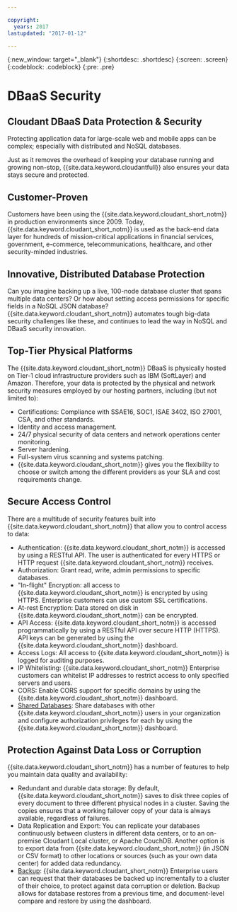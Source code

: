 ```yaml
---

copyright:
  years: 2017
lastupdated: "2017-01-12"

---
```


{:new_window: target="_blank"}
{:shortdesc: .shortdesc}
{:screen: .screen}
{:codeblock: .codeblock}
{:pre: .pre}

# DBaaS Security

## Cloudant DBaaS Data Protection & Security

Protecting application data for large-scale web and mobile apps can be complex;
especially with distributed and NoSQL databases.

Just as it removes the overhead of keeping your database running and growing non-stop,
{{site.data.keyword.cloudantfull}} also ensures your data stays secure and protected.

## Customer-Proven

Customers have been using the {{site.data.keyword.cloudant_short_notm}} in production environments since 2009.
Today,
{{site.data.keyword.cloudant_short_notm}} is used as the back-end data layer
for hundreds of mission-critical applications in financial services,
government,
e-commerce,
telecommunications,
healthcare,
and other security-minded industries.

## Innovative, Distributed Database Protection

Can you imagine backing up a live,
100-node database cluster that spans multiple data centers?
Or how about setting access permissions for specific fields in a NoSQL JSON database?
{{site.data.keyword.cloudant_short_notm}} automates tough big-data security challenges like these,
and continues to lead the way in NoSQL and DBaaS security innovation.

## Top-Tier Physical Platforms

The {{site.data.keyword.cloudant_short_notm}} DBaaS is
physically hosted on Tier-1 cloud infrastructure providers such as
IBM (SoftLayer) and Amazon.
Therefore,
your data is protected by the physical and network security measures
employed by our hosting partners,
including (but not limited to):

-   Certifications: Compliance with SSAE16,
    SOC1,
    ISAE 3402,
    ISO 27001,
    CSA,
    and other standards.
-   Identity and access management.
-   24/7 physical security of data centers and network operations center monitoring.
-   Server hardening.
-   Full-system virus scanning and systems patching.
-   {{site.data.keyword.cloudant_short_notm}} gives you the flexibility to
    choose or switch among the different providers
    as your SLA and cost requirements change.

## Secure Access Control

There are a multitude of security features built into
{{site.data.keyword.cloudant_short_notm}} that allow you to control access to data:

-	Authentication: {{site.data.keyword.cloudant_short_notm}} is accessed
    by using a RESTful API.
    The user is authenticated for every HTTPS or HTTP request
    {{site.data.keyword.cloudant_short_notm}} receives.
-	Authorization: Grant read,
    write,
    admin permissions to specific databases.
-	"In-flight" Encryption: all access to
    {{site.data.keyword.cloudant_short_notm}} is encrypted by using HTTPS.
    Enterprise customers can use custom SSL certifications.
-	At-rest Encryption: Data stored on disk in
    {{site.data.keyword.cloudant_short_notm}} can be encrypted.
-	API Access: {{site.data.keyword.cloudant_short_notm}} is accessed programmatically
    by using a RESTful API over secure HTTP (HTTPS).
    API keys can be generated by using
    the {{site.data.keyword.cloudant_short_notm}} dashboard.
-	Access Logs: All access to {{site.data.keyword.cloudant_short_notm}}
    is logged for auditing purposes.
-	IP Whitelisting: {{site.data.keyword.cloudant_short_notm}} Enterprise customers
    can whitelist IP addresses to restrict access to only specified servers and users.
-	CORS: Enable CORS support for specific domains by using the
    {{site.data.keyword.cloudant_short_notm}} dashboard.
-	[Shared Databases](https://cloudant.com/blog/shared-databases-faq/): Share
    databases with other {{site.data.keyword.cloudant_short_notm}} users in
    your organization and configure authorization privileges for each by using
    the {{site.data.keyword.cloudant_short_notm}} dashboard.

## Protection Against Data Loss or Corruption

{{site.data.keyword.cloudant_short_notm}} has a number of features
to help you maintain data quality and availability:

-	Redundant and durable data storage: By default,
    {{site.data.keyword.cloudant_short_notm}} saves to disk three copies
    of every document to three different physical nodes in a cluster.
    Saving the copies ensures that a working failover copy of your data
    is always available,
    regardless of failures.
-	Data Replication and Export: You can replicate your databases continuously
    between clusters in different data centers,
    or to an on-premise Cloudant Local cluster,
    or Apache CouchDB.
    Another option is to export data from
    {{site.data.keyword.cloudant_short_notm}} (in JSON or CSV format)
    to other locations or sources (such as your own data center)
    for added data redundancy.
-	[Backup](../guides/backup-guide.html): {{site.data.keyword.cloudant_short_notm}}
    Enterprise users can request that their databases be
    backed up incrementally to a cluster of their choice,
    to protect against data corruption or deletion.
    Backup allows for database restores from a previous time,
    and document-level compare and restore by using the dashboard.
